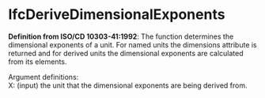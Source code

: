 IfcDeriveDimensionalExponents
=============================

**Definition from ISO/CD 10303-41:1992**: The function determines the dimensional exponents of a unit. For named units the dimensions attribute is returned and for derived units the dimensional exponents are calculated from its elements.

Argument definitions:  
X: (input) the unit that the dimensional exponents are being derived from.
